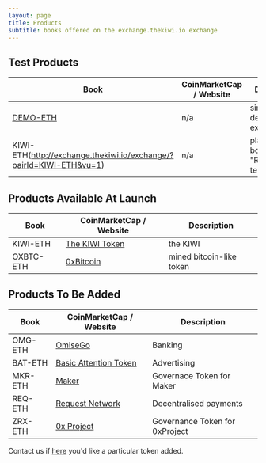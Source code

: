 ```yaml
---
layout: page
title: Products
subtitle: books offered on the exchange.thekiwi.io exchange
---
```


## Test Products

|Book|CoinMarketCap / Website|Description|
|------|----|----|
|[DEMO-ETH](http://exchange.thekiwi.io/exchange/?pairId=DEMO-ETH&vu=1)|n/a|simulated demonstration exchange|
|KIWI-ETH(http://exchange.thekiwi.io/exchange/?pairId=KIWI-ETH&vu=1)|n/a|play-money book on "Ropsten" testnet|

## Products Available At Launch

|Book|CoinMarketCap / Website|Description|
|------|----|----|
|KIWI-ETH|[The KIWI Token](https://thekiwi.online/)|the KIWI|
|OXBTC-ETH|[0xBitcoin](http://0xbitcoin.org/)|mined bitcoin-like token|

## Products To Be Added

|Book|CoinMarketCap / Website|Description|
|------|----|----|
|OMG-ETH|[OmiseGo](https://coinmarketcap.com/assets/omisego/)|Banking|
|BAT-ETH|[Basic Attention Token](https://coinmarketcap.com/currencies/basic-attention-token/)|Advertising|
|MKR-ETH|[Maker](https://coinmarketcap.com/currencies/maker/)|Governace Token for Maker|
|REQ-ETH|[Request Network](https://coinmarketcap.com/currencies/request-network/)|Decentralised payments|
|ZRX-ETH|[0x Project](https://coinmarketcap.com/currencies/0x/)|Governance Token for 0xProject|

Contact us if [here](/help/listing-a-token/) you'd like a particular token added.
